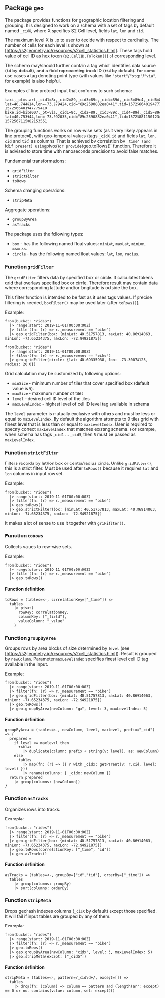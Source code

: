 ## Package `geo`

The package provides functions for geographic location filtering and grouping.
It is designed to work on a schema with a set of tags by default named `_cidX`,
where X specifies S2 Cell level, fields `lat`, `lon` and `cid`.

The maximum level X is up to user to decide with respect to cardinality.
The number of cells for each level is shown at [https://s2geometry.io/resources/s2cell_statistics.html].
These tags hold value of cell ID as hex token (`s2.CellID.ToToken()`) of corresponding level.

The schema may/should further contain a tag which identifies data source (`id` by default),
and a field representing track ID (`tid` by default). For some use cases a tag denoting point
type (with values like `"start"`/`"stop"`/`"via"`, for example) is also helpful.

Examples of line protocol input that conforms to such schema:
```
taxi,_pt=start,_cid1=8c,_cid2=89,_cid3=89c,_cid4=89d,_cid5=89c4,_cid6=89c3,_cid7=89c24,_cid8=89c25,_cid9=89c25c,_cid10=89c259,_cid11=89c2594 lat=40.744614,lon=-73.979424,cid="89c2590882ea0441",tid=1572566401947779410i 1572566401947779410
bike,id=bike007,_pt=via,_cid1=8c,_cid2=89,_cid3=89c,_cid4=89d,_cid5=89c4,_cid6=89c3,_cid7=89c24,_cid8=89c25,_cid9=89c25c,_cid10=89c259,_cid11=89c2594 lat=40.753944,lon=-73.992035,cid="89c2590882ea0441",tid=1572588115012345678i 1572567115082153551
```

The grouping functions works on row-wise sets (as it very likely appears in line protocol),
with geo-temporal values (tags `_cidX`, `id` and fields `lat`, `lon`, `cid` and `tid`) as columns.
That is achieved by correlation by `_time" (and `id` if present) using `pivot()` or provided `geo.toRows()` function.
Therefore it is advised to store time with nanoseconds precision to avoid false matches.

Fundamental transformations:
- `gridFilter`
- `strictFilter`
- `toRows`

Schema changing operations:
- `stripMeta`

Aggregate operations:
- `groupByArea`
- `asTracks`

The package uses the following types:
- `box` - has the following named float values: `minLat`, `maxLat`, `minLon`, `maxLon`.
- `circle` - has the following named float values: `lat`, `lon`, `radius`.

### Function `gridFilter`

The `gridFilter` filters data by specified box or circle.
It calculates tokens grid that overlays specified box or circle.
Therefore result may contain data where corresponding latitude and/or longitude is outside the box.

This filter function is intended to be fast as it uses tags values.
If precise filtering is needed, `boxFilter()` may be used later (after `toRows()`).

Example:
```
from(bucket: "rides")
  |> range(start: 2019-11-01T00:00:00Z)
  |> filter(fn: (r) => r._measurement == "bike")
  |> geo.gridFilter(box: {minLat: 40.51757813, maxLat: 40.86914063, minLon: -73.65234375, maxLon: -72.94921875})
``` 
```
from(bucket: "rides")
  |> range(start: 2019-11-01T00:00:00Z)
  |> filter(fn: (r) => r._measurement == "bike")
  |> geo.gridFilter(circle: {lat: 40.69335938, lon: -73.30078125, radius: 20.0})
``` 

Grid calculation may be customized by following options:
- `minSize` - minimum number of tiles that cover specified box (default value is `9`).
- `maxSize` - maximum number of tiles
- `level` - desired cell ID level of the tiles
- `maxLevelIndex` - highest level of cell ID level tag available in schema

The `level` parameter is mutually exclusive with others and must be less or equal to `maxLevelIndex`.
By default the algorithm attempts to 9 tiles grid with finest level that is less than
or equal to `maxLevelIndex`.
User is required to specify correct `maxLevelIndex` that matches existing schema.
For example, when schema has tags `_cid1` ... `_cid5`, then `5` must be passed as `maxLevelIndex`. 

### Function `strictFilter`

Filters records by lat/lon box or center/radius circle. Unlike `gridFilter()`, this is a strict filter.
Must be used after `toRows()` because it requires `lat` and `lon` columns in input row set.

Example:
```
from(bucket: "rides")
  |> range(start: 2019-11-01T00:00:00Z)
  |> filter(fn: (r) => r._measurement == "bike")
  |> geo.toRows()
  |> geo.strictFilter(box: {minLat: 40.51757813, maxLat: 40.86914063, minLon: -73.65234375, maxLon: -72.94921875})
``` 

It makes a lot of sense to use it together with `griFiflter()`.

### Function `toRows`

Collects values to row-wise sets.

Example:
```
from(bucket: "rides")
  |> range(start: 2019-11-01T00:00:00Z)
  |> filter(fn: (r) => r._measurement == "bike")
  |> geo.toRows()
```

#### Function definition

```
toRows = (tables=<-, correlationKey=["_time"]) =>
  tables
    |> pivot(
      rowKey: correlationKey,
      columnKey: ["_field"],
      valueColumn: "_value"
    )
```

### Function `groupByArea`

Groups rows by area blocks of size determined by `level` (see [https://s2geometry.io/resources/s2cell_statistics.html]). 
Result is grouped by `newColumn`.
Parameter `maxLevelIndex` specifies finest level cell ID tag available in the input.

Example:
```
from(bucket: "rides")
  |> range(start: 2019-11-01T00:00:00Z)
  |> filter(fn: (r) => r._measurement == "bike")
  |> geo.gridFilter(box: {minLat: 40.51757813, maxLat: 40.86914063, minLon: -73.65234375, maxLon: -72.94921875})
  |> geo.toRows()
  |> geo.groupByArea(newColumn: "gx", level: 3, maxLevelIndex: 5)
```

#### Function definition

```
groupByArea = (tables=<-, newColumn, level, maxLevel, prefix="_cid") => {
  prepared =
    if level <= maxlevel then
      tables
	    |> duplicate(column: prefix + string(v: level), as: newColumn)
    else
      tables
        |> map(fn: (r) => ({ r with _cidx: getParent(v: r.cid, level: level) }))
	    |> rename(columns: { _cidx: newColumn })
  return prepared
    |> group(columns: [newColumn])
}
```

### Function `asTracks`

Organizes rows into tracks.

Example:
```
from(bucket: "rides")
  |> range(start: 2019-11-01T00:00:00Z)
  |> filter(fn: (r) => r._measurement == "bike")
  |> geo.gridFilter(box: {minLat: 40.51757813, maxLat: 40.86914063, minLon: -73.65234375, maxLon: -72.94921875})
  |> geo.toRows(correlationKey: ["_time", "id"])
  |> geo.asTracks()
```

#### Function definition

```
asTracks = (tables=<-, groupBy=["id","tid"], orderBy=["_time"]) =>
  tables
    |> group(columns: groupBy)
    |> sort(columns: orderBy)
```

### Function `stripMeta`

Drops geohash indexes columns (`_cidX` by default) except those specified.
It will fail if input tables are grouped by any of them.

Example:
```
from(bucket: "rides")
  |> range(start: 2019-11-01T00:00:00Z)
  |> filter(fn: (r) => r._measurement == "bike")
  |> geo.toRows()
  |> geo.groupByArea(newColumn: "cidx", level: 5, maxLevelIndex: 5)
  |> geo.stripMeta(except: ["_cid5"])
```

#### Function definition

```
stripMeta = (tables=<-, pattern=/_cid\d+/, except=[]) =>
  tables
    |> drop(fn: (column) => column =~ pattern and (length(arr: except) == 0 or not contains(value: column, set: except)))
```